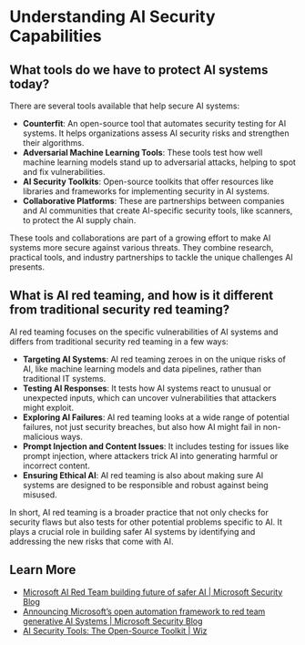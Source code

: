 # Understanding AI Security Capabilities

## What tools do we have to protect AI systems today?

There are several tools available that help secure AI systems:

- **Counterfit**: An open-source tool that automates security testing for AI systems. It helps organizations assess AI security risks and strengthen their algorithms.
- **Adversarial Machine Learning Tools**: These tools test how well machine learning models stand up to adversarial attacks, helping to spot and fix vulnerabilities.
- **AI Security Toolkits**: Open-source toolkits that offer resources like libraries and frameworks for implementing security in AI systems.
- **Collaborative Platforms**: These are partnerships between companies and AI communities that create AI-specific security tools, like scanners, to protect the AI supply chain.

These tools and collaborations are part of a growing effort to make AI systems more secure against various threats. They combine research, practical tools, and industry partnerships to tackle the unique challenges AI presents.

## What is AI red teaming, and how is it different from traditional security red teaming?

AI red teaming focuses on the specific vulnerabilities of AI systems and differs from traditional security red teaming in a few ways:

- **Targeting AI Systems**: AI red teaming zeroes in on the unique risks of AI, like machine learning models and data pipelines, rather than traditional IT systems.
- **Testing AI Responses**: It tests how AI systems react to unusual or unexpected inputs, which can uncover vulnerabilities that attackers might exploit.
- **Exploring AI Failures**: AI red teaming looks at a wide range of potential failures, not just security breaches, but also how AI might fail in non-malicious ways.
- **Prompt Injection and Content Issues**: It includes testing for issues like prompt injection, where attackers trick AI into generating harmful or incorrect content.
- **Ensuring Ethical AI**: AI red teaming is also about making sure AI systems are designed to be responsible and robust against being misused.

In short, AI red teaming is a broader practice that not only checks for security flaws but also tests for other potential problems specific to AI. It plays a crucial role in building safer AI systems by identifying and addressing the new risks that come with AI.

## Learn More

- [Microsoft AI Red Team building future of safer AI | Microsoft Security Blog](https://www.microsoft.com/en-us/security/blog/2023/08/07/microsoft-ai-red-team-building-future-of-safer-ai/?WT.mc_id=academic-96948-sayoung)
- [Announcing Microsoft’s open automation framework to red team generative AI Systems | Microsoft Security Blog](https://www.microsoft.com/en-us/security/blog/2024/02/22/announcing-microsofts-open-automation-framework-to-red-team-generative-ai-systems/?WT.mc_id=academic-96948-sayoung)
- [AI Security Tools: The Open-Source Toolkit | Wiz](https://www.wiz.io/academy/ai-security-tools)
